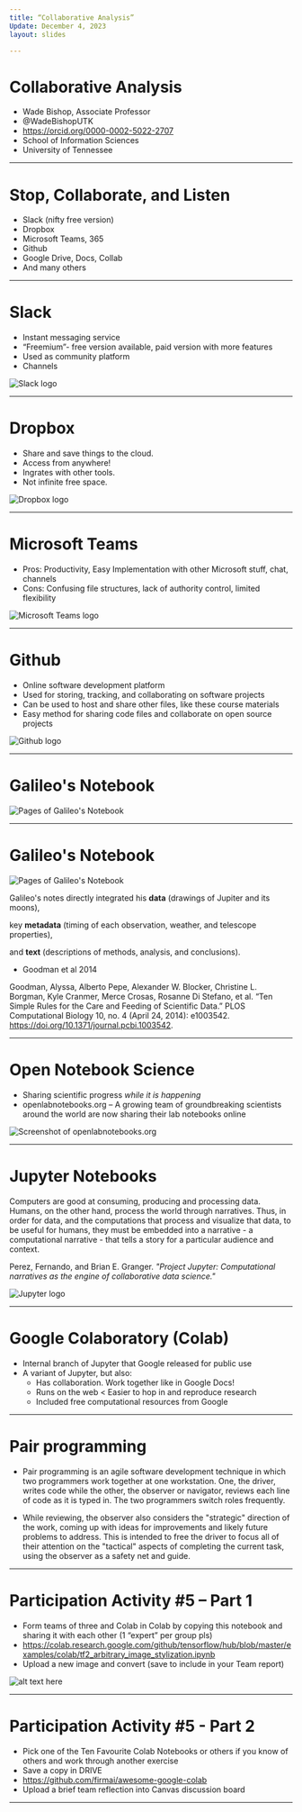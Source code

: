 ```yaml
---
title: “Collaborative Analysis”
Update: December 4, 2023
layout: slides

---
```


# Collaborative Analysis
- Wade Bishop, Associate Professor
- @WadeBishopUTK
- https://orcid.org/0000-0002-5022-2707
- School of Information Sciences
- University of Tennessee

---

# Stop, Collaborate, and Listen

- Slack (nifty free version)
- Dropbox
- Microsoft Teams, 365
- Github
- Google Drive, Docs, Collab
- And many others

---

# Slack

- Instant messaging service
- “Freemium”- free version available, paid version with more features
- Used as community platform
- Channels

![Slack logo](https://github.com/jaxxfox/ScienceLiaisonLibrarianship/blob/main/Slides/Images/SlackIcon.jpg?raw=true)

---

# Dropbox

- Share and save things to the cloud.
- Access from anywhere!
- Ingrates with other tools.
- Not infinite free space.

![Dropbox logo](https://github.com/jaxxfox/ScienceLiaisonLibrarianship/blob/main/Slides/Images/DropboxIcon.jpg?raw=true)

---

# Microsoft Teams

- Pros: Productivity, Easy Implementation with other Microsoft stuff, chat, channels
- Cons: Confusing file structures, lack of authority control, limited flexibility

![Microsoft Teams logo](https://github.com/jaxxfox/ScienceLiaisonLibrarianship/blob/main/Slides/Images/MicrosoftTeamsIcon.jpg?raw=true)

---

# Github

- Online software development platform
- Used for storing, tracking, and collaborating on software projects
- Can be used to host and share other files, like these course materials
- Easy method for sharing code files and collaborate on open source projects

![Github logo](https://github.com/jaxxfox/ScienceLiaisonLibrarianship/blob/main/Slides/Images/github-mark.png?raw=true)

---

# Galileo's Notebook

![Pages of Galileo's Notebook](https://github.com/jaxxfox/ScienceLiaisonLibrarianship/blob/main/Slides/Images/Gnotebook1.jpg?raw=true)

---

# Galileo's Notebook 

![Pages of Galileo's Notebook](https://github.com/jaxxfox/ScienceLiaisonLibrarianship/blob/main/Slides/Images/gnotebook2.jpg?raw=true)

Galileo's notes directly integrated his **data** (drawings of Jupiter and its moons),

key **metadata** (timing of each observation, weather, and telescope properties), 

and **text** (descriptions of methods, analysis, and conclusions).

- Goodman et al 2014

Goodman, Alyssa, Alberto Pepe, Alexander W. Blocker, Christine L. Borgman, Kyle Cranmer, Merce Crosas, Rosanne Di Stefano, et al. “Ten Simple Rules for the Care and Feeding of Scientific Data.” PLOS Computational Biology 10, no. 4 (April 24, 2014): e1003542. https://doi.org/10.1371/journal.pcbi.1003542.

---

# Open Notebook Science
- Sharing scientific progress *while it is happening*
- openlabnotebooks.org – A growing team of groundbreaking scientists around the world are now sharing their lab notebooks online

![Screenshot of openlabnotebooks.org](https://github.com/jaxxfox/ScienceLiaisonLibrarianship/blob/main/Slides/Images/Openlabnotebooksorg.jpg?raw=true)

---

# Jupyter Notebooks

Computers are good at consuming, producing and processing data. Humans, on the other hand, process the world through narratives. Thus, in order for data, and the computations that process and visualize that data, to be useful for humans, they must be embedded into a narrative - a computational narrative - that tells a story for a particular audience and context.

Perez, Fernando, and Brian E. Granger. *"Project Jupyter: Computational narratives as the engine of collaborative data science."*

![Jupyter logo](https://github.com/jaxxfox/ScienceLiaisonLibrarianship/blob/main/Slides/Images/JupyterIcon.jpg?raw=true)

---

# Google Colaboratory (Colab)

- Internal branch of Jupyter that Google released for public use
- A variant of Jupyter, but also:
  * Has collaboration. Work together like in Google Docs!
  * Runs on the web < Easier to hop in and reproduce research
  * Included free computational resources from Google

---

# Pair programming

- Pair programming is an agile software development technique in which two programmers work together at one workstation. One, the driver, writes code while the other, the observer or navigator, reviews each line of code as it is typed in. The two programmers switch roles frequently.

- While reviewing, the observer also considers the "strategic" direction of the work, coming up with ideas for improvements and likely future problems to address. This is intended to free the driver to focus all of their attention on the "tactical" aspects of completing the current task, using the observer as a safety net and guide.

---

# Participation Activity #5 – Part 1

- Form teams of three and Colab in Colab by copying this notebook and sharing it with each other (1 “expert” per group pls)
- https://colab.research.google.com/github/tensorflow/hub/blob/master/examples/colab/tf2_arbitrary_image_stylization.ipynb
- Upload a new image and convert (save to include in your Team report)

![alt text here](https://github.com/jaxxfox/ScienceLiaisonLibrarianship/blob/main/Slides/Images/GoogleCollab.jpg?raw=true)

---

# Participation Activity #5 - Part 2

- Pick one of the Ten Favourite Colab Notebooks or others if you know of others and work through another exercise
- Save a copy in DRIVE
- https://github.com/firmai/awesome-google-colab
- Upload a brief team reflection into Canvas discussion board

---

